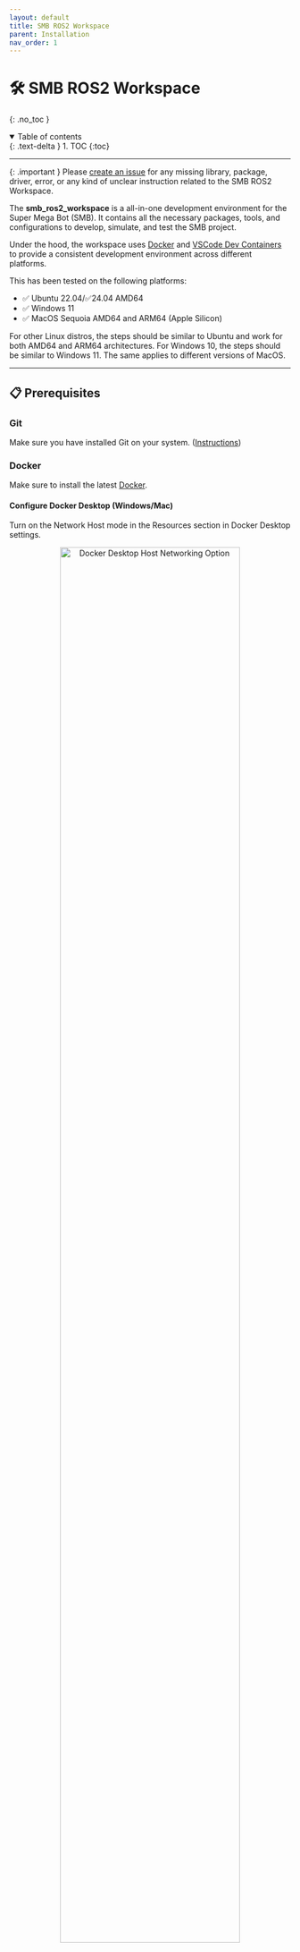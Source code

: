 ```yaml
---
layout: default
title: SMB ROS2 Workspace
parent: Installation
nav_order: 1
---
```


# 🛠️ SMB ROS2 Workspace
{: .no_toc }

<details open markdown="block">
  <summary>
    Table of contents
  </summary>
  {: .text-delta }
1. TOC
{:toc}
</details>

---

{: .important }
Please [create an issue](https://github.com/ETHZ-RobotX/smb_ros2_workspace/issues) for any missing library, package, driver, error, or any kind of unclear instruction related to the SMB ROS2 Workspace.

The **smb_ros2_workspace** is a all-in-one development environment for the Super Mega Bot (SMB). It contains all the necessary packages, tools, and configurations to develop, simulate, and test the SMB project.

Under the hood, the workspace uses [Docker](https://www.docker.com/) and [VSCode Dev Containers](https://code.visualstudio.com/docs/remote/containers) to provide a consistent development environment across different platforms.

This has been tested on the following platforms: 

- ✅ Ubuntu 22.04/✅24.04 AMD64
- ✅ Windows 11
- ✅ MacOS Sequoia AMD64 and ARM64 (Apple Silicon)

For other Linux distros, the steps should be similar to Ubuntu and work for both AMD64 and ARM64 architectures. For Windows 10, the steps should be similar to Windows 11. The same applies to different versions of MacOS.

---

## 📋 Prerequisites

### Git
Make sure you have installed Git on your system. ([Instructions](https://git-scm.com/book/en/v2/Getting-Started-Installing-Git))

### Docker
Make sure to install the latest [Docker](https://docs.docker.com/get-docker/).

#### Configure Docker Desktop (Windows/Mac)

Turn on the Network Host mode in the Resources section in Docker Desktop settings.

<p align="center">
  <img style="left;" src="{{ 'images/docker-desktop-host-networking.png' | absolute_url }}" width="80%" title="Docker Desktop Host Networking Option">
</p>

#### Configure Resource Allocation (Optional)

If you encounter any performance issues, you can adjust the resource allocation settings as needed. 

<p align="center">
  <img style="left;" src="{{ 'images/docker-desktop-resource-allocation.png' | absolute_url }}" width="80%" title="Docker Desktop Resource Allocation">
</p>


### VSCode + Dev Containers Extension
- Ensure you have a working VSCode setup and that it is up to date to avoid any issues.
- Install the [Remote - Containers extension](https://marketplace.visualstudio.com/items?itemName=ms-vscode-remote.remote-containers) in VSCode.

### **(Optional)** Install KasmVNC Viewer
- Required if you want to run GUI application with VNC. 

### **(Optional)** SSH-agent
- To use SSH (for pushing commits to GitHub and connecting robots over SSH) inside container without copying your private ssh-key, you need to setup ssh-agent locally and add your ssh key to the ssh-agent.

### **(Optional)** Fork the repository
- If you want to customize your workspace and save your changes, you can fork the repository to your GitHub account and clone the forked repository.

---

## ⚙️ Open workspace locally
### **Method 1**: Clone the workspace to a docker volume and open it in VScode. (Reccomended) 

[![Open in Dev Containers](https://img.shields.io/static/v1?label=Dev%20Containers&message=Open&color=blue&logo=visualstudiocode)](https://vscode.dev/redirect?url=vscode://ms-vscode-remote.remote-containers/cloneInVolume?url=https://github.com/ETHZ-RobotX/smb_ros2_workspace)

**TL;DR**: 
Click the badge above or [here](https://vscode.dev/redirect?url=vscode://ms-vscode-remote.remote-containers/cloneInVolume?url=https://github.com/ETHZ-RobotX/smb_ros2_workspace) to open the workspace in a Dev Container. If the link does not work, follow the detailed steps below.

<details markdown="block">
  <summary>
    Click here for detailed steps!
  </summary>

  1. Copy the following link or the forked repository link to the clipboard `https://github.com/ETHZ-RobotX/smb_ros2_workspace.git`.

  2. Open the Command Palette in VScode by pressing `F1`.

  3. Search for _"clone"_ and select **Dev Containers: Clone Repository in Container Volume**.

  4. Paste the copied link into the box and press enter.

  5. The dev container will set up properly. (This might take some time as it pulls base docker images and builds locally. You can click `Starting Dev Container (show log)` at the bottom right to see the progress.)
</details>

{: .important}
> You won't be able to access the workspace files directly in the local file system. The workspace files are stored in the docker volume.
>
> <details markdown="block">
>  <summary>
>      Click here for more details!
>  </summary>
>  This method will clone the workspace to a docker volume. File data will be chunked and managed by Docker. Though, the chunked data are stored in the local file system, you cannot access them directly. This may be useful if you want to keep your local file system clean or if you encounter performance issues when using the workspace on macOS or Windows. To know more about the docker volume, please refer to the [Docker documentation](https://docs.docker.com/storage/volumes/).
> </details>

### **Method 2**: Clone the workspace to your local file system and open it in VScode.

{: .warning} 
> For **macOS** and **Windows** users, we recommend using **Method 1** to avoid performance issues.
>
> <details markdown="block">
>  <summary>
>      Click here for more details!
>  </summary>
>  
>  The Dev Containers extension uses "bind mounts" to source code in your local filesystem by default. While this is the simplest option, on macOS and Windows, you may encounter slower disk performance or other disk-intensive operations. If you encounter this issue, consider using Method 1.
> </details>

##### 1) Clone the workspace

```bash
# Replace the URL with your forked repository if you have forked it
git clone https://github.com/ETHZ-RobotX/smb_ros2_workspace.git  

# Open the workspace in VScode. You can also open the folder in VScode manually.
code smb_ros2_workspace 
```

##### 2) Pull the Docker image:
```bash
# Build the docker image using our Dockerfile
docker pull ghcr.io/ethz-robotx/smb_ros2_workspace:main
```

##### 3) Reopen workspace in dev container
Press `Ctrl+Shift+P` or `F1` to open the command palette, type `Reopen in Container` and select the command to reopen the workspace in a Dev Container.


---

## 🛠️ Building the SMB Workspace

##### 1) Source the workspace
```bash
source ~/.bashrc
```
 
##### 2) Install (Pull) the packges
```bash
gitman install
```

##### 3) Build the packages
Build all the relevant packages:
```bash
smb_build_packages_up_to meta_smb_sim
```

or build a specific package when needed by running:
```bash
smb_build_packages_up_to <package_name>
```

**Note**: If you are building packages on the real SMB robot, run `smb_build_packages_up_to meta_smb_nuc` or `smb_build_packages_up_to meta_smb_jetson`, depending if you are connected to the NUC or the Jetson.

{: .warning }
> Be cautious, since the default biulding compiles files in parallel, which may quickly eat up your memory and CPU resource. If you encounter resource problems with your machine, add this flag after the building command: `--executor sequential`. For example, `smb_build_packages_up_to meta_smb_sim --executor sequential` .

---

## 🖼️ Visualizing GUI 

### Using X11 forwarding

{: .important}
**Works only on Linux**


This works out of the box in Linux; when a GUI is launched, the window pops up.

{: .note}
> Please note that this might have some rendering issues when the windows are resized, especially in RViz.



### Using VNC on your own laptop (remote desktop) (Recommended for Windows/Mac)

{: .important}
Works on Linux, Windows, and Mac

1. Set the [line #26](https://github.com/ETHZ-RobotX/smb_ros2_workspace/blob/main/.devcontainer/devcontainer.json#L26) (`""VNC_ENABLED": "false"",`) to (`""VNC_ENABLED": "true"",`).


2. Rebuild the workspace by opening the command palette (`Ctrl+Shift+P`) and selecting `Remote-Containers: Rebuild Container`.

**Use VNC Viewer to connect to the desktop environment of the workspace.**

1. vncserver :10
2. Go to `http://localhost:8455/`
3. The default username and password are `robotx`.
4. Click Ok.
5. To kill the vnc `vncserver -kill :10`

Now you can see the desktop environment inside the VNC Viewer. You may need to adjust the picture quality settings in the VNC Viewer settings to get the best experience.

If you have issues with step 2 on Windows/Mac go to the ports and add port as 8455 and be sure that running process is not empty.
<p align="center">
  <img src="../../images/porting.png" width="500" title="Porting">
</p>



### Try a GUI application

You can try to run the smb gazebo simulation inside the workspace to see if the GUI application works. 

You can run the following command to start the simulation:

```bash
cd /workspaces/smb_ros2_workspace
smb_build_packages_up_to smb_gazebo direct_lidar_inertial_odometry # Build the package if not built
source install/setup.bash # Source the workspace setup file if not sourced
ros2 launch smb_gazebo smb_gazebo.launch.py
```

If everything goes well, you should see the Gazebo simulation running and the GUI on your screen or VNC viewer.

---
{: #customizing-the-workspace}
## 🎨 Customizing the Workspace

{: .important}
To save your customization, you should fork the repository and clone the forked repository. You can then customize the workspace as needed and push the changes to your forked repository.

{: .note}
You can take a look of the following files and get an idea of what aliases/tools are pre-configured to make your life easier.

To further customize the workspace, you can:

* Add additional packages and productivity tools (e.g., `autojump`, `htop`, etc.) in the `.devcontainer/Dockerfile`.
* Add additional features and vscode extensions in the `.devcontainer/devcontainer.json`.
* Add additional shell aliases and functions in the `.devcontainer/setup_alias.sh`.
* Add additional tmux configurations in the `.tmux.conf`.
* Customize you tmux session in the `scripts/start_smb_tmux.sh`.

---

{: #tips-and-tricks}
## 💡 Tips & Tricks

### [Tmux](https://github.com/tmux/tmux/wiki) 

#### **Use tmux in the workspace and remote access the physical robot via SSH**
Tmux is a terminal multiplexer; it allows you to create several "pseudo terminals" from a single terminal. It decouples the terminal from the main program (SSH at the remote), protecting it from being closed accidentally when connection is lost. It is particularly useful when remote accessing the physical robot via SSH, as it allows you to keep the program running even when the connection is lost and provides a multi-pane terminal interface for better organization.

#### **Tmux mouse mode**
We enable tmux mouse mode by default. You can use the mouse to switch between panes and scroll up and down in the terminal.

#### **Tmux panes synchronization**
You can toggle pane synchronization mode by pressing `Ctrl+b` and `Ctrl+s`. It is useful when you want to type the same command in multiple panes.

### GUI

#### **GUI Screen does not fit your screen in VNC?**
You can try,
- Hover over the top of the window to see the menu bar, click on the first icon from the left (the full-screen icon) to enter full-screen mode.
- Hover over the top of the window to see the menu bar, click on the second icon from the left (the scaling icon) to scale the screen to fit the viewer.
- Or adjust the default VNC resolution. See [VNC default resolution is too small?](#vnc_resolution_adjustment) for more details.


#### **Resize windows spawn inside VNC**
We use [fluxbox](http://fluxbox.org/) as the window manager in the VNC environment. It is more lightweight compared to the GNOME desktop environment.

To resize the windows, you can drag the window from the bottom left or right corner. If the window is too big to fit the screen, you can hold the `Alt` key and drag the window to move it around. If you just want to fit the window into the screen size, you can Right-click on the window title bar -> Maximize, this will fit the window into the screen size.

{: #vnc_resolution_adjustment}
#### **VNC default resolution is too small?**
Modify build arguments `VNC_RESOLUTION` in the `.devcontainer/devcontainer.json` file and rebuild the workspace.

### Shell

#### **reverse-i-search**
It is common to enter a command that you have used before. You can use `Ctrl+r` to search for the command in the history. We integrate `fzf` with the shell by default to provide a more interactive reverse-i-search experience.

#### **`Tab` completion in bash**
We use `bash` as the default shell. You can use `Tab` to auto-complete the command, file, directory name or even ros2 launch file parameters. When you press `Tab` twice, it will show you all the possible completions.